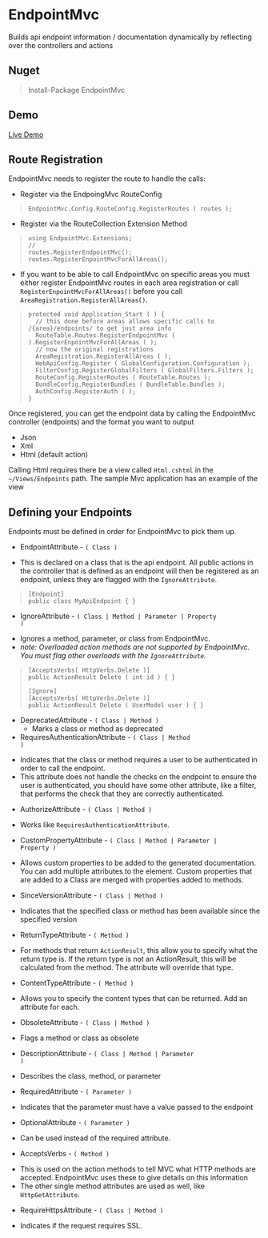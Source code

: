 EndpointMvc
===========

Builds api endpoint information / documentation dynamically by reflecting over the controllers and actions

Nuget
----------
>    Install-Package EndpointMvc

Demo
---------
[Live Demo](http://endpointmvc.bit13.com)

Route Registration
----------
EndpointMvc needs to register the route to handle the calls: 

* Register via the EndpoingMvc RouteConfig
>     EndpointMvc.Config.RouteConfig.RegisterRoutes ( routes );

* Register via the RouteCollection Extension Method

>     using EndpointMvc.Extensions;
>     //												
>     routes.RegisterEndpointMvc();
>     routes.RegisterEnpointMvcForAllAreas();

* If you want to be able to call EndpointMvc on specific areas you must either register EndpointMvc routes in each area registration
or call <code>RegisterEnpointMvcForAllAreas()</code> before you call <code>AreaRegistration.RegisterAllAreas()</code>.

>     protected void Application_Start ( ) {
>       // this done before areas allows specific calls to /{area}/endpoints/ to get just area info
>       RouteTable.Routes.RegisterEndpointMvc ( ).RegisterEnpointMvcForAllAreas ( );
>       // now the original registrations
>       AreaRegistration.RegisterAllAreas ( );
>       WebApiConfig.Register ( GlobalConfiguration.Configuration );
>       FilterConfig.RegisterGlobalFilters ( GlobalFilters.Filters );
>       RouteConfig.RegisterRoutes ( RouteTable.Routes );
>       BundleConfig.RegisterBundles ( BundleTable.Bundles );
>       AuthConfig.RegisterAuth ( );
>     }


Once registered, you can get the endpoint data by calling the EndpointMvc controller (endpoints) and the format you 
want to output

* Json
* Xml
* Html (default action)

Calling Html requires there be a view called <code>Html.cshtml</code> in the <code>~/Views/Endpoints</code> path. The sample Mvc application 
has an example of the view

Defining your Endpoints
---------
Endpoints must be defined in order for EndpointMvc to pick them up. 

* EndpointAttribute - <code>( Class )</code>
 - This is declared on a class that is the api endpoint. All public actions in the controller that is defined as an endpoint
will then be registered as an endpoint, unless they are flagged with the <code>IgnoreAttribute</code>.

 >     [Endpoint]
 >     public class MyApiEndpoint { }

* IgnoreAttribute - <code>( Class | Method | Parameter | Property )</code>
 - Ignores a method, parameter, or class from EndpointMvc. 
 - *note: Overloaded action methods are not supported by EndpointMvc. You must flag other overloads with the <code>IgnoreAttribute</code>.*

 >     [AcceptsVerbs( HttpVerbs.Delete )]
 >     public ActionResult Delete ( int id ) { }
 >     
 >     [Ignore]
 >     [AcceptsVerbs( HttpVerbs.Delete )]
 >     public ActionResult Delete ( UserModel user ) { }
* DeprecatedAttribute - <code>( Class | Method )</code>
	- Marks a class or method as deprecated
* RequiresAuthenticationAttribute - <code>( Class | Method )</code>
 - Indicates that the class or method requires a user to be authenticated in order to call the endpoint. 
 - This attribute does not handle the checks on the endpoint to ensure the user is authenticated, you should have 
 some other attribute, like a filter, that performs the check that they are correctly authenticated.
* AuthorizeAttribute - <code>( Class | Method )</code>
 - Works like <code>RequiresAuthenticationAttribute</code>.
* CustomPropertyAttribute - <code>( Class | Method | Parameter | Property )</code>
 - Allows custom properties to be added to the generated documentation. You can add multiple attributes to the element. Custom 
properties that are added to a Class are merged with properties added to methods.
* SinceVersionAttribute - <code>( Class | Method )</code>
 - Indicates that the specified class or method has been available since the specified version
* ReturnTypeAttribute - <code>( Method )</code>
 - For methods that return <code>ActionResult</code>, this allow you to specify what the return type is. If the return type
is not an ActionResult, this will be calculated from the method. The attribute will override that type.
* ContentTypeAttribute - <code>( Method )</code>
 - Allows you to specify the content types that can be returned. Add an attribute for each.
* ObsoleteAttribute - <code>( Class | Method )</code>
 - Flags a method or class as obsolete
* DescriptionAttribute - <code>( Class | Method | Parameter )</code>
 - Describes the class, method, or parameter
* RequiredAttribute - <code>( Parameter )</code>
 - Indicates that the parameter must have a value passed to the endpoint
* OptionalAttribute - <code>( Parameter )</code>
 - Can be used instead of the required attribute. 
* AcceptsVerbs - <code>( Method )</code>
 - This is used on the action methods to tell MVC what HTTP methods are accepted. EndpointMvc uses these to give details on this information
 - The other single method attributes are used as well, like <code>HttpGetAttribute</code>.
* RequireHttpsAttribute - <code>( Class | Method )</code>
 - Indicates if the request requires SSL.